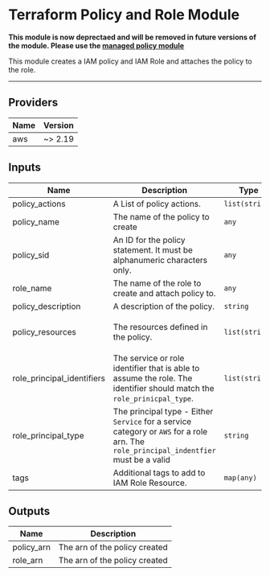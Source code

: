 # Terraform Policy and Role Module

__This module is now deprectaed and will be removed in future  versions of the module. Please use the [managed policy module](../managed-policy/README.md)__

This module creates a IAM policy and IAM Role and attaches the policy to the role.

---

## Providers

| Name | Version |
|------|---------|
| aws | ~> 2.19 |

## Inputs

| Name | Description | Type | Default | Required |
|------|-------------|------|---------|:-----:|
| policy\_actions | A List of policy actions. | `list(string)` | n/a | yes |
| policy\_name | The name of the policy to create | `any` | n/a | yes |
| policy\_sid | An ID for the policy statement. It must be alphanumeric characters only. | `any` | n/a | yes |
| role\_name | The name of the role to create and attach policy to. | `any` | n/a | yes |
| policy\_description | A description of the policy. | `string` | `""` | no |
| policy\_resources | The resources defined in the policy. | `list(string)` | <pre>[<br>  "*"<br>]<br></pre> | no |
| role\_principal\_identifiers | The service or role identifier that is able to assume the role. The identifier should match the `role_prinicpal_type`. | `list(string)` | <pre>[<br>  "ec2.amazonaws.com"<br>]<br></pre> | no |
| role\_principal\_type | The principal type - Either `Service` for a service category or `AWS` for a role arn. The `role_principal_indentfier` must be a valid | `string` | `"Service"` | no |
| tags | Additional tags to add to IAM Role Resource. | `map(any)` | `{}` | no |

## Outputs

| Name | Description |
|------|-------------|
| policy\_arn | The arn of the policy created |
| role\_arn | The arn of the policy created |

